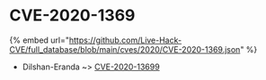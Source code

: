 # CVE-2020-1369
{% embed url="https://github.com/Live-Hack-CVE/full_database/blob/main/cves/2020/CVE-2020-1369.json" %}

* Dilshan-Eranda ~> [CVE-2020-13699](https://www.alice-snow.ru/2020/database/cve-2020-1369/cve-2020-13699-dilshan-eranda)